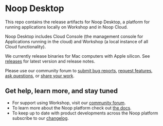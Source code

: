 # Noop Desktop

This repo contains the release artifacts for Noop Desktop, a platform for running applications locally on Workshop and in Noop Cloud.

Noop Desktop includes Cloud Console (the management console for Applications running in the cloud) and Workshop (a local instance of all Cloud functionality).

We currently release binaries for Mac computers with Apple silicon. See [releases](https://github.com/noop-inc/desktop/releases) for latest version and release notes.

Please use our community forum to [submit bug reports](https://github.com/orgs/noop-inc/discussions/new?category=bugs), [request features](https://github.com/orgs/noop-inc/discussions/new?category=feature-requests-and-ideas), [ask questions](https://github.com/orgs/noop-inc/discussions/new?category=questions), or [share your work](https://github.com/orgs/noop-inc/discussions/new?category=show-and-tell).

## Get help, learn more, and stay tuned

- For support using Workshop, visit our [community forum](https://noop.dev/community).
- To learn more about the Noop platform check out [the docs](https://noop.dev/docs/).
- To keep up to date with product developments across the Noop platform subscribe to our [changelog](https://noop.dev/changelog/).
